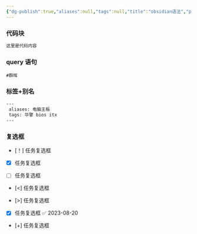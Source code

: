 ```yaml
---
{"dg-publish":true,"aliases":null,"tags":null,"title":"obsidian语法","permalink":"/0801-xuexibiji/obsidian/obsidian入门指南/obsidian语法/","dgPassFrontmatter":true,"noteIcon":""}
---
```



### 代码块
```java
这里是代码内容
```

### query 语句
```query
#群晖
```
### 标签+别名
```html
---
 aliases: 电脑主板
 tags: 华擎 bios itx
---
```

### 复选框
- [！] 任务复选框

- [x] 任务复选框

- [ ] 任务复选框

- [<] 任务复选框

- [>] 任务复选框

- [x] 任务复选框 ✅ 2023-08-20

- [+] 任务复选框

